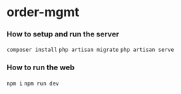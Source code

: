 # order-mgmt

### How to setup and run the server
```composer install```
```php artisan migrate```
```php artisan serve```

### How to run the web
```npm i```
```npm run dev```
